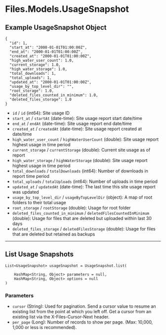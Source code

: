 # Files.Models.UsageSnapshot

## Example UsageSnapshot Object

```
{
  "id": 1,
  "start_at": "2000-01-01T01:00:00Z",
  "end_at": "2000-01-01T01:00:00Z",
  "created_at": "2000-01-01T01:00:00Z",
  "high_water_user_count": 1.0,
  "current_storage": 1.0,
  "high_water_storage": 1.0,
  "total_downloads": 1,
  "total_uploads": 1,
  "updated_at": "2000-01-01T01:00:00Z",
  "usage_by_top_level_dir": "",
  "root_storage": 1.0,
  "deleted_files_counted_in_minimum": 1.0,
  "deleted_files_storage": 1.0
}
```

* `id` / `id`  (int64): Site usage ID
* `start_at` / `startAt`  (date-time): Site usage report start date/time
* `end_at` / `endAt`  (date-time): Site usage report end date/time
* `created_at` / `createdAt`  (date-time): Site usage report created at date/time
* `high_water_user_count` / `highWaterUserCount`  (double): Site usage report highest usage in time period
* `current_storage` / `currentStorage`  (double): Current site usage as of report
* `high_water_storage` / `highWaterStorage`  (double): Site usage report highest usage in time period
* `total_downloads` / `totalDownloads`  (int64): Number of downloads in report time period
* `total_uploads` / `totalUploads`  (int64): Number of uploads in time period
* `updated_at` / `updatedAt`  (date-time): The last time this site usage report was updated
* `usage_by_top_level_dir` / `usageByTopLevelDir`  (object): A map of root folders to their total usage
* `root_storage` / `rootStorage`  (double): Usage for root folder
* `deleted_files_counted_in_minimum` / `deletedFilesCountedInMinimum`  (double): Usage for files that are deleted but uploaded within last 30 days
* `deleted_files_storage` / `deletedFilesStorage`  (double): Usage for files that are deleted but retained as backups


---

## List Usage Snapshots

```
List<UsageSnapshot> usageSnapshot = UsageSnapshot.list(
    
    HashMap<String, Object> parameters = null,
    HashMap<String, Object> options = null
)
```

### Parameters

* `cursor` (String): Used for pagination.  Send a cursor value to resume an existing list from the point at which you left off.  Get a cursor from an existing list via the X-Files-Cursor-Next header.
* `per_page` (Long): Number of records to show per page.  (Max: 10,000, 1,000 or less is recommended).
